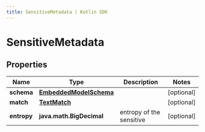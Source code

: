 ```yaml
---
title: SensitiveMetadata | Kotlin SDK
---
```




# SensitiveMetadata

## Properties
Name | Type | Description | Notes
------------ | ------------- | ------------- | -------------
**schema** | [**EmbeddedModelSchema**](EmbeddedModelSchema) |  |  [optional]
**match** | [**TextMatch**](TextMatch) |  |  [optional]
**entropy** | **java.math.BigDecimal** | entropy of the sensitive |  [optional]




